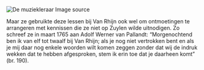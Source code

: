 ![De muziekleraar](/assets/data-models/stories/20210000023_bvz_de-muziekleraar/featured.jpg)
<utm-source sourceUrl="https://hetutrechtsarchief.nl/beeldmateriaal/detail/ba4692ab-ee67-5856-be4b-1d99c9341969">Image source</utm-source>

Maar ze gebruikte deze lessen bij Van Rhijn ook wel om ontmoetingen te arrangeren met kennissen die ze niet op Zuylen wilde uitnodigen. Zo schreef ze in maart 1765 aan Adolf Werner van Pallandt: “Morgenochtend ben ik van elf tot twaalf bij Van Rhijn; als je nog niet vertrokken bent en als je mij daar nog enkele woorden wilt komen zeggen zonder dat wij de indruk wekken dat te hebben afgesproken, stem ik erin toe dat je daarheen komt” (br. 190).
